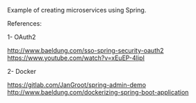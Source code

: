 Example of creating microservices using Spring.

References:

1- OAuth2

http://www.baeldung.com/sso-spring-security-oauth2
https://www.youtube.com/watch?v=xEuEP-4IipI

2- Docker

https://gitlab.com/JanGroot/spring-admin-demo
http://www.baeldung.com/dockerizing-spring-boot-application
